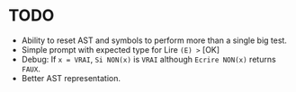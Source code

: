 # TODO

*  Ability to reset AST and symbols to perform more than a single big test.
*  Simple prompt with expected type for Lire `(E) >` [OK]
*  Debug: If `x = VRAI`, `Si NON(x)` is `VRAI` although `Ecrire NON(x)` returns `FAUX`.
*  Better AST representation.

